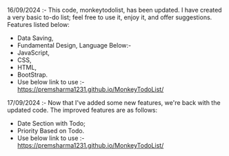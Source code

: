 16/09/2024 :- This code, monkeytodolist, has been updated. I have created a very basic to-do list; feel free to use it, enjoy it, and offer suggestions.
Features listed below:
* Data Saving,
* Fundamental Design,
Language Below:-
* JavaScript,
* CSS,
* HTML,
* BootStrap.
* Use below link to use :- https://premsharma1231.github.io/MonkeyTodoList/
  
17/09/2024 :- Now that I've added some new features, we're back with the updated code.
The improved features are as follows:
* Date Section with Todo;
* Priority Based on Todo.
* Use below link to use :- https://premsharma1231.github.io/MonkeyTodoList/
